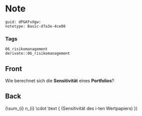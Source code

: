 # Note
```
guid: dP&KFvXgw:
notetype: Basic-d7a3e-4ce08
```

### Tags
```
06_risikomanagement
derivate::06_risikomanagement
```

## Front
Wie berechnet sich die <b>Sensitivität</b> eines <b>Portfolios</b>?

## Back
\(\sum_{i} n_{i} \cdot \text { (Sensitivität des i-ten Wertpapiers) }\)
